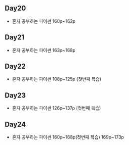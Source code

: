 ## Day20

* 혼자 공부하는 파이썬 160p~162p

## Day21

* 혼자 공부하는 파이썬 163p~168p

## Day22

* 혼자 공부하는 파이썬 108p~125p (첫번째 복습)

## Day23

* 혼자 공부하는 파이썬 126p~137p (첫번째 복습)

## Day24

* 혼자 공부하는 파이썬 160p~168p(첫번째 복습)
                         169p~173p